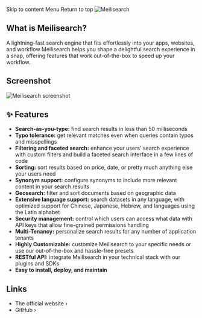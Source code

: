 Skip to content
Menu
Return to top
![Meilisearch](https://github.com/meilisearch/meilisearch/raw/main/assets/meilisearch-logo-light.svg?sanitize=true#gh-light-mode-only)
## What is Meilisearch? ​
A lightning-fast search engine that fits effortlessly into your apps, websites, and workflow
Meilisearch helps you shape a delightful search experience in a snap, offering features that work out-of-the-box to speed up your workflow.
## Screenshot ​
![Meilisearch screenshot](https://github.com/meilisearch/meilisearch/raw/main/assets/demo-light.gif#gh-light-mode-only)
## ✨ Features ​
  * **Search-as-you-type:** find search results in less than 50 milliseconds
  * **Typo tolerance:** get relevant matches even when queries contain typos and misspellings
  * **Filtering and faceted search:** enhance your users' search experience with custom filters and build a faceted search interface in a few lines of code
  * **Sorting:** sort results based on price, date, or pretty much anything else your users need
  * **Synonym support:** configure synonyms to include more relevant content in your search results
  * **Geosearch:** filter and sort documents based on geographic data
  * **Extensive language support:** search datasets in any language, with optimized support for Chinese, Japanese, Hebrew, and languages using the Latin alphabet
  * **Security management:** control which users can access what data with API keys that allow fine-grained permissions handling
  * **Multi-Tenancy:** personalize search results for any number of application tenants
  * **Highly Customizable:** customize Meilisearch to your specific needs or use our out-of-the-box and hassle-free presets
  * **RESTful API:** integrate Meilisearch in your technical stack with our plugins and SDKs
  * **Easy to install, deploy, and maintain**


## Links ​
  * The official website ›
  * GitHub ›


